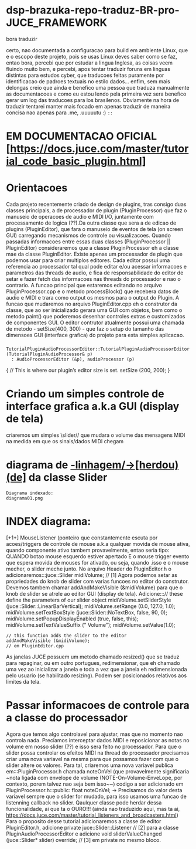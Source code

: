 # dsp-brazuka-repo-traduz-BR-pro-JUCE_FRAMEWORK
bora traduzir

certo, nao documentada a configuracao para build em ambiente Linux, que e o escopo deste projeto, pois se usas Linux deves saber como se faz, entao bora, percebi que por estudar a lingua Inglesa, as coisas veem fluindo muito bem, e percebi, apos tentar traduzir foruns em linguas distintas para estudos cyber, que traducoes feitas puramente por identificacao de padroes textuais no estilo dados... enfim, sem mais delongas creio que ainda e benefico uma pessoa que traduza manualmente as documentacoes e como eu estou lendo pela primeira vez sera benefico gerar um log das traducoes para los brasilenos.
Obviamente na hora de traduzir tentarei manter mais focado em apenas traduzir de maneira concisa nao apenas para .me, .uuuuutu :) `::`

# EM DOCUMENTACAO OFICIAL [https://docs.juce.com/master/tutorial_code_basic_plugin.html]

# Orientacoes
  Cada projeto recentemente criado de design de plugins, tras consigo duas classes principais, a de processador de plugin (PluginProcessor) que faz o manuseio de operacoes de audio e MIDI I/O, juntamente com processamento de logica (??).Da outra classe que sera a de edicao de plugins (PluginEditor), que fara o manuseio de eventos de tela (on screen GUI) carregando mecanismos de controle ou visualizacoes.
  Quando passadas informacoes entre essas duas classes (PluginProcessor || PluginEditor) consideraremos que a classe PluginProcessor eh a classe mae da classe PluginEditor. Existe apenas um processador de plugin que podemos usar para criar multiplos editores. Cada editor possui uma referencia ao processador tal qual pode editar e/ou acessar informacoes e parametros das threads de audio, e fica de responsabilidade do editor de setar e fazer fetch das informacoes nas threads do processador e nao o contrario.
  A funcao principal que estaremos editando no arquivo PluginProcessor.cpp e o metodo processBlock() que recebera datos de audio e MIDI e trara como output os mesmos para o output do Plugin. 
  A funcao que mudaremos no arquivo PluginEditor.cpp eh o construtor da classe, que ao ser inicializado gerara uma GUI com objetos, bem como o metodo paint() que poderemos desenhar controles extras e customizados de componentes GUI.
  O editor contrutor atualmente possui uma chamada de metodo - setSize(400, 300) - que faz o setup do tamanho das dimensoes GUI (interface grafica) do projeto para esta simples aplicacao.
 
 ###
    TutorialPluginAudioProcessorEditor::TutorialPluginAudioProcessorEditor (TutorialPluginAudioProcessor& p)
      : AudioProcessorEditor (&p), audioProcessor (p)
  {
      // This is where our plugin’s editor size is set.
      setSize (200, 200);
  }
 ###
 
 # Criando um simples controle de interface grafica a.k.a GUI (display de tela)
 criaremos um simples \\slider// que mudara o volume das mensagens MIDI na medida em que os sinais/dados MIDI chegam
  # diagrama de [-linhagem/->[herdou)(de]](inheritance) da classe Slider
    Diagrama indexado:
    diagrama01.png
  # INDEX diagrama:
  [+1+] MouseListener (ponteiro que constantemente escuta por acoes/triggers de controle de mouse a.k.a qualquer movida de mouse ativa, quando componente ativo tambem provavelmente, entao seria tipo:
QUANDO botao mouse esquerdo estiver apertado E o mouse trigger evento que espera movida de mouses for ativado, ou seja, quando .isso e o mouse mecher, o slider meche junto.
No arquivo Header do PluginEditor.h o adicionaremos:::juce::Slider midiVolume; // [1] 
Agora podemos setar as propriedades do knob de slider com varias funcoes no editor do construtor. Devemos tambem chamar addAndMakeVisible (&midiVolume) para que o knob de slider se atrele ao editor GUI (display de tela). Adicione:::// these define the parameters of our slider object
    midiVolume.setSliderStyle (juce::Slider::LinearBarVertical);
    midiVolume.setRange (0.0, 127.0, 1.0);
    midiVolume.setTextBoxStyle (juce::Slider::NoTextBox, false, 90, 0);
    midiVolume.setPopupDisplayEnabled (true, false, this);
    midiVolume.setTextValueSuffix (" Volume");
    midiVolume.setValue(1.0);
 
    // this function adds the slider to the editor
    addAndMakeVisible (&midiVolume);
    // em PluginEditor.cpp
 
 As janelas JUCE possuem um metodo chamado resized() que se traduz para repaginar, ou em outro portugues, redimensionar, que eh chamado uma vez ao inicializar a janela e toda a vez que a janela eh redimensionada pelo usuario (se habilitado resizing). Podem ser posicionados relativos aos limites da tela.

# Passar informacoes de controle para a classe do processador
  Agora que temos algo controlavel para ajustar, mas que no momento nao controla nada. Preciamos interceptar dados MIDI e reposicionar as notas no volume em nosso slider (??) e isso sera feito no processador. 
  Para que o slider possa controlar os efeitos MIDI na thread do processador precisamos criar uma nova variavel na mesma para que possamos fazer com que o slider altere os valores.
  Para tal, criaremos uma nova variavel publica em:::PluginProcessor.h chamada noteOnVel (que provavelmente significaria ~nota ligada com envelope de volume (NOTE-On-Volume-EnveLope, por contexto, porem talvez nao seja bem isso~~)
  codigo a ser adicionado em PluginProcessor.h:::public:
    float noteOnVel;
    \-> Precisamos do valor desta variavel sempre que o slider for mudado, para isso usamos uma funcao de listenning callback no slider. Qaulquer classe pode herdar dessa funcionalidade, ai que ta o OURO!!! (ainda nao traduzido aqui, mas ta ai, https://docs.juce.com/master/tutorial_listeners_and_broadcasters.html)
    Para o proposito desse tutorial adicionaremos a classe de editor PluginEditor.h,
    adicione private juce::Slider::Listener     // [2] para a classe PluginAudioProcessorEditor e adicione void sliderValueChanged (juce::Slider* slider) override; // [3] em private no mesmo bloco.

